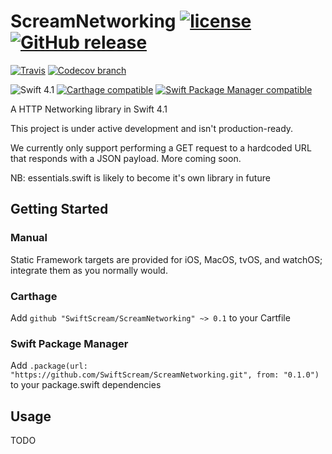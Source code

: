 # ScreamNetworking [![license](https://img.shields.io/github/license/SwiftScream/ScreamNetworking.svg)](https://raw.githubusercontent.com/SwiftScream/ScreamNetworking/master/LICENSE) [![GitHub release](https://img.shields.io/github/release/SwiftScream/ScreamNetworking.svg)](https://github.com/SwiftScream/ScreamNetworking/releases/latest)


[![Travis](https://api.travis-ci.com/SwiftScream/ScreamNetworking.svg?branch=master)](https://travis-ci.com/SwiftScream/ScreamNetworking)
[![Codecov branch](https://img.shields.io/codecov/c/github/SwiftScream/ScreamNetworking/master.svg)](https://codecov.io/gh/SwiftScream/ScreamNetworking/branch/master)

![Swift 4.1](https://img.shields.io/badge/swift-4.1-4BC51D.svg?style=flat)
[![Carthage compatible](https://img.shields.io/badge/Carthage-compatible-4BC51D.svg?style=flat)](https://github.com/Carthage/Carthage)
[![Swift Package Manager compatible](https://img.shields.io/badge/Swift%20Package%20Manager-compatible-4BC51D.svg?style=flat)](https://swift.org/package-manager/)

A HTTP Networking library in Swift 4.1

This project is under active development and isn't production-ready.

We currently only support performing a GET request to a hardcoded URL that responds with a JSON payload.
More coming soon.

NB: essentials.swift is likely to become it's own library in future

## Getting Started

### Manual
Static Framework targets are provided for iOS, MacOS, tvOS, and watchOS; integrate them as you normally would.

### Carthage
Add `github "SwiftScream/ScreamNetworking" ~> 0.1` to your Cartfile

### Swift Package Manager
Add `.package(url: "https://github.com/SwiftScream/ScreamNetworking.git", from: "0.1.0")` to your package.swift dependencies

## Usage

TODO
